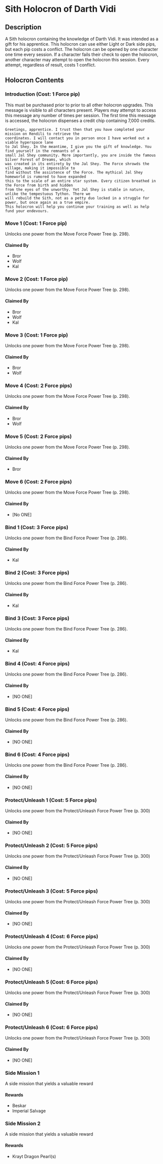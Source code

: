 # Sith Holocron of Darth Vidi

## Description
A Sith holocron containing the knowledge of Darth Vidi. It was intended as a gift for his apprentice.
This holocron can use either Light or Dark side pips, but each pip costs a conflict. The holocron can be opened by one character one time
every session. If a character fails their check to open the holocron, another character may attempt to open the
holocron this session. Every attempt, regardless of result, costs 1 conflict.

## Holocron Contents
### Introduction (Cost: 1 Force pip)
This must be purchased prior to prior to all other holocron upgrades. This message is visible to all characters present.
Players may attempt to access this message any number of times per session. The first time this message is accessed,
the holocron dispenses a credit chip containing 7,000 credits.

```
Greetings, apprentice. I trust then that you have completed your mission on Rendili to retrieve the 
coordinates. I will contact you in person once I have worked out a viable hyperspace lane
to Jal Shey. In the meantime, I give you the gift of knowledge. You find yourself in the remnants of a
small Jal Shey community. More importantly, you are inside the famous Silver Forest of Dreams, which
was created in its entirety by the Jal Shey. The Force shrowds the village, making it impossible to
find without the assistence of the Force. The mythical Jal Shey homeworld is rumored to have expanded
this to the scale of an entire star system. Every citizen breathed in the Force from birth and hidden
from the eyes of the unworthy. Yet Jal Shey is stable in nature, unlike the tempestuous Tython. There we 
will rebuild the Sith, not as a petty duo locked in a struggle for power, but once again as a true empire.
This holocron will help you continue your training as well as help fund your endevours.
```

### Move 1 (Cost: 1 Force pip)
Unlocks one power from the Move Force Power Tree (p. 298).
#### Claimed By
* Bror
* Wolf
* Kal

### Move 2 (Cost: 1 Force pip)
Unlocks one power from the Move Force Power Tree (p. 298).
#### Claimed By
* Bror
* Wolf
* Kal

### Move 3 (Cost: 1 Force pip)
Unlocks one power from the Move Force Power Tree (p. 298).
#### Claimed By
* Bror
* Wolf

### Move 4 (Cost: 2 Force pips)
Unlocks one power from the Move Force Power Tree (p. 298).
#### Claimed By
* Bror
* Wolf

### Move 5 (Cost: 2 Force pips)
Unlocks one power from the Move Force Power Tree (p. 298).
#### Claimed By
* Bror

### Move 6 (Cost: 2 Force pips)
Unlocks one power from the Move Force Power Tree (p. 298).
#### Claimed By
* [No ONE]

### Bind 1 (Cost: 3 Force pips)
Unlocks one power from the Bind Force Power Tree (p. 286).
#### Claimed By
* Kal

### Bind 2 (Cost: 3 Force pips)
Unlocks one power from the Bind Force Power Tree (p. 286).
#### Claimed By
* Kal

### Bind 3 (Cost: 3 Force pips)
Unlocks one power from the Bind Force Power Tree (p. 286).
#### Claimed By
* Kal

### Bind 4 (Cost: 4 Force pips)
Unlocks one power from the Bind Force Power Tree (p. 286).
#### Claimed By
* [NO ONE]

### Bind 5 (Cost: 4 Force pips)
Unlocks one power from the Bind Force Power Tree (p. 286).
#### Claimed By
* [NO ONE]

### Bind 6 (Cost: 4 Force pips)
Unlocks one power from the Bind Force Power Tree (p. 286).
#### Claimed By
* [NO ONE]

### Protect/Unleash 1 (Cost: 5 Force pips)
Unlocks one power from the Protect/Unleash Force Power Tree (p. 300)
#### Claimed By
* [NO ONE]

### Protect/Unleash 2 (Cost: 5 Force pips)
Unlocks one power from the Protect/Unleash Force Power Tree (p. 300)
#### Claimed By
* [NO ONE]

### Protect/Unleash 3 (Cost: 5 Force pips)
Unlocks one power from the Protect/Unleash Force Power Tree (p. 300)
#### Claimed By
* [NO ONE]

### Protect/Unleash 4 (Cost: 6 Force pips)
Unlocks one power from the Protect/Unleash Force Power Tree (p. 300)
#### Claimed By
* [NO ONE]

### Protect/Unleash 5 (Cost: 6 Force pips)
Unlocks one power from the Protect/Unleash Force Power Tree (p. 300)
#### Claimed By
* [NO ONE]

### Protect/Unleash 6 (Cost: 6 Force pips)
Unlocks one power from the Protect/Unleash Force Power Tree (p. 300)
#### Claimed By
* [NO ONE]

### Side Mission 1
A side mission that yields a valuable reward
#### Rewards
* Beskar
* Imperial Salvage

### Side Mission 2
A side mission that yields a valuable reward
#### Rewards
* Krayt Dragon Pearl(s)
